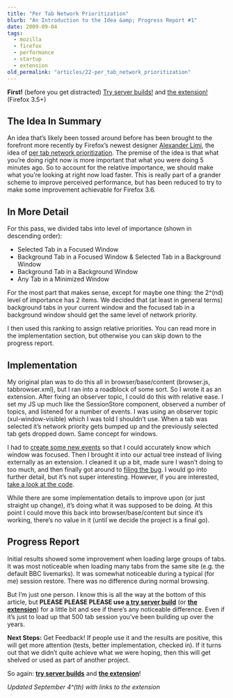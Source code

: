 ```yaml
---
title: "Per Tab Network Prioritization"
blurb: "An Introduction to the Idea &amp; Progress Report #1"
date: 2009-09-04
tags:
  - mozilla
  - firefox
  - performance
  - startup
  - extension
old_permalink: "articles/22-per_tab_network_prioritization"
---
```


**First!** (before you get distracted) [Try server builds!](https://build.mozilla.org/tryserver-builds/poshannessy@mozilla.com-try-11a9e78a8cb5/) and [the extension!](https://addons.mozilla.org/en-US/firefox/addon/14138/) (Firefox 3.5+)

## The Idea In Summary

An idea that’s likely been tossed around before has been brought to the forefront more recently by Firefox’s newest designer [Alexander Limi](http://limi.net/), the idea of [per tab network prioritization](https://wiki.mozilla.org/Firefox/Projects/Per_Tab_Network_Prioritization). The premise of the idea is that what you’re doing right now is more important that what you were doing 5 minutes ago. So to account for the relative importance, we should make what you’re looking at right now load faster. This is really part of a grander scheme to improve perceived performance, but has been reduced to try to make some improvement achievable for Firefox 3.6.

## In More Detail

For this pass, we divided tabs into level of importance (shown in descending order):

* Selected Tab in a Focused Window
* Background Tab in a Focused Window & Selected Tab in a Background Window
* Background Tab in a Background Window
* Any Tab in a Minimized Window

For the most part that makes sense, except for maybe one thing: the 2^(nd) level of importance has 2 items. We decided that (at least in general terms) background tabs in your current window and the focused tab in a background window should get the same level of network priority.

I then used this ranking to assign relative priorities. You can read more in the implementation section, but otherwise you can skip down to the progress report.

## Implementation

My original plan was to do this all in browser/base/content (browser.js, tabbrowser.xml), but I ran into a roadblock of some sort. So I wrote it as an extension. After fixing an observer topic, I could do this with relative ease. I set my JS up much like the SessionStore component, observed a number of topics, and listened for a number of events. I was using an observer topic (xul-window-visible) which I was told I shouldn’t use. When a tab was selected it’s network priority gets bumped up and the previously selected tab gets dropped down. Same concept for windows.

I had to [create some new events](https://bugzilla.mozilla.org/show_bug.cgi?id=511503) so that I could accurately know which window was focused. Then I brought it into our actual tree instead of living externally as an extension. I cleaned it up a bit, made sure I wasn’t doing to too much, and then finally got around to [filing the bug](https://bugzilla.mozilla.org/show_bug.cgi?id=514490). I would go into further detail, but it’s not super interesting. However, if you are interested, [take a look at the code](https://bugzilla.mozilla.org/attachment.cgi?id=398441&action=diff#a/browser/components/networkprioritizer/src/nsNetworkPrioritizer.js_sec1).

While there are some implementation details to improve upon (or just straight up change), it’s doing what it was supposed to be doing. At this point I could move this back into browser/base/content but since it’s working, there’s no value in it (until we decide the project is a final go).

## Progress Report

Initial results showed some improvement when loading large groups of tabs. It was most noticeable when loading many tabs from the same site (e.g. the default BBC livemarks). It was somewhat noticeable during a typical (for me) session restore. There was no difference during normal browsing.

But I’m just one person. I know this is all the way at the bottom of this article, but **PLEASE PLEASE PLEASE use [a try server build](https://build.mozilla.org/tryserver-builds/poshannessy@mozilla.com-try-11a9e78a8cb5/)** (or **[the extension](https://addons.mozilla.org/en-US/firefox/addon/14138/)**) for a little bit and see if there’s any noticeable difference. Even if it’s just to load up that 500 tab session you’ve been building up over the years.

**Next Steps:** Get Feedback! If people use it and the results are positive, this will get more attention (tests, better implementation, checked in). If it turns out that we didn’t quite achieve what we were hoping, then this will get shelved or used as part of another project.

So again: **[try server builds](https://build.mozilla.org/tryserver-builds/poshannessy@mozilla.com-try-11a9e78a8cb5/)** and **[the extension](https://addons.mozilla.org/en-US/firefox/addon/14138/)**!

*Updated September 4^(th) with links to the extension*
